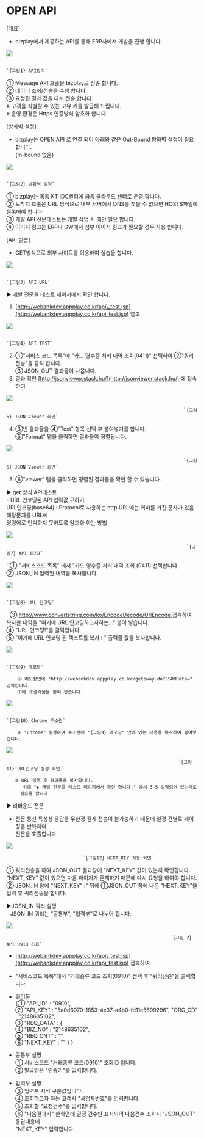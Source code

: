 # OPEN API

\[개요\]  
 - bizplay에서 제공하는 API를 통해 ERP사에서 개발을 진행 합니다.

![](../../.gitbook/assets/image%20%2885%29.png)

                                                                             `{그림1} API방식`

   ① Message API 호출을 bizplay로 전송 합니다.  
   ② 데이터 조회/전송을 수행 합니다.  
   ③ 요청된 결과 값을 다시 전송 합니다.  
      ※ 고객을 식별할 수 있는 고유 키를 발급해 드립니다.  
      ※ 운영 환경은 Https 인증방식 암호화 합니다.

\[방화벽 설정\]  
 - bizplay는 OPEN API 로 연결 되어 아래와 같은 Out-Bound 방화벽 설정이 필요 합니다.  
  \(In-bound 없음\)

![](../../.gitbook/assets/image%20%2889%29.png)

                                                                         `{그림2} 방화벽 설정`

   ① bizplay는 목동 KT IDC센터에 금융 클라우드 센터로 운영 합니다.  
   ② 도착지 호출은 URL 방식으로 내부 서버에서 DNS를 찾을 수 없으면 HOSTS파일에 등록해야 합니다.  
   ③ 개발 API 전문테스트는 개발 작업 시 에만 필요 합니다.  
   ④ 이미지 링크는 ERP나 GW에서 첨부 이미지 링크가 필요할 경우 사용 합니다.

\[API 실습\]   
 - GET방식으로 외부 사이트를 이용하여 실습을 합니다.

![](../../.gitbook/assets/image%20%28218%29.png)

                                                                            `{그림3} API URL`

 ▶ 개발 전문을 테스트 페이지에서 확인 합니다.  
   1. [http://webankdev.appplay.co.kr/api\_test.jsp](http://webankdev.appplay.co.kr/api_test.jsp) 열고

![](../../.gitbook/assets/image%20%2865%29.png)

                                                                       `{그림4} API TEST`

   2. ①"서비스 코드 목록"에 "카드 영수증 처리 내역 조회\(0411\)" 선택하여 ②"쿼리전송"을 클릭 합니다.  
       ③ JSON\_OUT 결과물이 나옵니다.  
   3. 결과 확인 [http://jsonviewer.stack.hu/](http://jsonviewer.stack.hu/) 에 접속하여

![](../../.gitbook/assets/image%20%28122%29.png)

                                                                     `{그림5} JSON Viewer 화면`

   4.  ③번 결과물을 ④"Text" 항목 선택 후 붙여넣기를 합니다.  
        ⑤"Format" 탭을 클릭하면 결과물이 정렬됩니다.

![](../../.gitbook/assets/image%20%2888%29.png)

                                                                     `{그림6} JSON Viewer 화면`

 5.  ⑥"viewer" 탭을 클릭하면 정렬된 결과물을 확인 할 수 있습니다.

 ▶ get 방식 API테스트  
    - URL 인코딩된 API 입력값 구하기  
      URL인코딩\(base64\) : Protocol로 사용하는 http URL에는 의미를 가진 문자가 있음 해당문자를 URL에  
     명령어로 인식하지 못하도록 암호화 하는 방법

![](../../.gitbook/assets/image%20%28136%29.png)

                                                                      `{그림7} API TEST`

   ``① "서비스코드 목록" 에서 "카드 영수증 처리 내역 조회 \(0411\) 선택합니다.  
          ② JSON\_IN 입력된 내역을 복사합니다. 

![](../../.gitbook/assets/image%20%28171%29.png)

                                                                        `{그림8} URL 인코딩`

   ``③ [http://www.convertstring.com/ko/EncodeDecode/UrlEncode ](http://www.convertstring.com/ko/EncodeDecode/UrlEncode%20) 접속하여   
             복사한 내역을 "여기에 URL 인코딩하고자하는..." 붙여 넣습니다.  
          ④ "URL 인코딩!"을 클릭합니다.  
          ⑤ "여기에 URL 인코딩 된 텍스트를 복사 : " 출력물 값을 복사합니다.

![](../../.gitbook/assets/image%20%28178%29.png)

                                                                        `{그림9} 메모장`

        ⑥ 메모장안에 "http://webankdev.appplay.co.kr/geteway.do?JSONData=" 입력합니다.  
        ⑦에 ⑤결과물을 붙여 넣습니다.

![](../../.gitbook/assets/image%20%28110%29.png)

                                                                       `{그림10} Chrome 주소란`              

        ⑧ "Chrome" 실행하여 주소란에 "{그림9} 메모장" 안에 있는 내용을 복사하여 붙여넣습니다.

![](../../.gitbook/assets/image%20%28180%29.png)

                                                                   `{그림11} URL인코딩 실행 화면`

       ⑨ URL 실행 후 결과물을 복사합니다.  
          위에 "▶ 개발 전문을 테스트 페이지에서 확인 합니다." 에서 3~5 설명되어 있는데로  
         실습을 합니다.

 ▶ 리바운드 전문  
   -  전문 통신 특성상 응답을 무한정 길게 전송이 불가능하기 때문에 일정 건별로 페이징을 반복하여   
     전문을 호출합니다.   

![](../../.gitbook/assets/image%20%28148%29.png)

                                `{그림12} NEXT_KEY 적용 화면`

   ① 쿼리전송을 하여 JSON\_OUT 결과창에 "NEXT\_KEY" 값이 있는지 확인합니다.  
       "NEXT\_KEY" 값이 있으면 다음 페이지가 존재하기 때문에 다시 요청을 하여야 합니다.  
   ② JSON\_IN 창에 "NEXT\_KEY" :" 뒤에 ①JSON\_OUT 창에  나온 "NEXT\_KEY"을 입력 후 쿼리전송을 합니다.

 ▶JOSN\_IN 쿼리 설명  
     - JSON\_IN 쿼리는 "공통부", "입력부"로 나누어 집니다.

![](../../.gitbook/assets/image%20%2819%29.png)

                                                                `{그림 2} API 0910 조회`

 - [http://webankdev.appplay.co.kr/api\_test.jsp](http://webankdev.appplay.co.kr/api_test.jsp) 접속하여  
 - "서비스코드 목록"에서 "거래종류 코드 조회\(0910\)" 선택 후 "쿼리전송"을 클릭합니다.  
  
 - 쿼리문  
 {① "API\_ID" : "0910",  
  ② "API\_KEY" : "5a0d6070-1853-4e37-a4b0-fd11e5699296", "ORG\_CD" : "2148635102",   
  ③ "REQ\_DATA" : {  
  ④ "BIZ\_NO" : "2148635102",  
  ⑤ "REQ\_CNT" : "",  
  ⑥ "NEXT\_KEY" : "" } }

 - 공통부 설명   
 ① 서비스코드 "거래종류 코드\(0910\)" 조회ID 입니다.  
 ② 발급받은 "인증키"를 입력합니다.  
  
 - 입력부 설명  
 ③ 입력부 시작 구분값입니다.  
 ④ 조회하고자 하는 고객사 "사업자번호"를 입력합니다.  
 ⑤ 조회할  "요청건수"를 입력합니다.  
 ⑥ "다음결과키" 한화면에 일정 건수만 표시되어 다음건수 조회시 "JSON\_OUT" 응답내용에   
     "NEXT\_KEY" 입력합니다.




